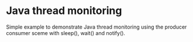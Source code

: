 # Java thread monitoring

Simple example to demonstrate Java thread monitoring using the producer consumer sceme with sleep(), wait() and notify().

